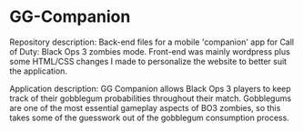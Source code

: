 # GG-Companion
Repository description: Back-end files for a mobile 'companion' app for Call of Duty: Black Ops 3 zombies mode. Front-end was mainly wordpress plus some HTML/CSS changes I made to personalize the website to better suit the application.

Application description: GG Companion allows Black Ops 3 players to keep track of their gobblegum probabilities throughout their match. Gobblegums are one of the most essential gameplay aspects of BO3 zombies, so this takes some of the guesswork out of the gobblegum consumption process.
